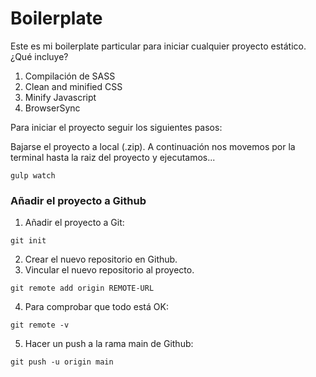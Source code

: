 # Boilerplate
Este es mi boilerplate particular para iniciar cualquier proyecto estático.
¿Qué incluye?

<ol>
  <li>Compilación de SASS</li>
  <li>Clean and minified CSS</li>
  <li>Minify Javascript</li>
  <li>BrowserSync</li>
</ol>

Para iniciar el proyecto seguir los siguientes pasos:

Bajarse el proyecto a local (.zip).
A continuación nos movemos por la terminal hasta la raiz del proyecto y ejecutamos...


```
gulp watch
```

### Añadir el proyecto a Github

1. Añadir el proyecto a Git:
```
git init
```

2. Crear el nuevo repositorio en Github.
3. Vincular el nuevo repositorio al proyecto.
```
git remote add origin REMOTE-URL
```
4. Para comprobar que todo está OK:
```
git remote -v
```
5. Hacer un push a la rama main de Github:
```
git push -u origin main
```
